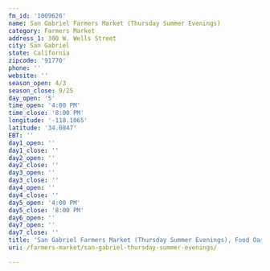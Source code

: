 ```yaml
---
fm_id: '1009626'
name: San Gabriel Farmers Market (Thursday Summer Evenings)
category: Farmers Market
address_1: 300 W. Wells Street
city: San Gabriel
state: California
zipcode: '91770'
phone: ''
website: ''
season_open: 4/3
season_close: 9/25
day_open: '5'
time_open: '4:00 PM'
time_close: '8:00 PM'
longitude: '-118.1065'
latitude: '34.0847'
EBT: ''
day1_open: ''
day1_close: ''
day2_open: ''
day2_close: ''
day3_open: ''
day3_close: ''
day4_open: ''
day4_close: ''
day5_open: '4:00 PM'
day5_close: '8:00 PM'
day6_open: ''
day7_open: ''
day7_close: ''
title: 'San Gabriel Farmers Market (Thursday Summer Evenings), Food Oasis Los Angeles'
uri: /farmers-market/san-gabriel-thursday-summer-evenings/

---
```

